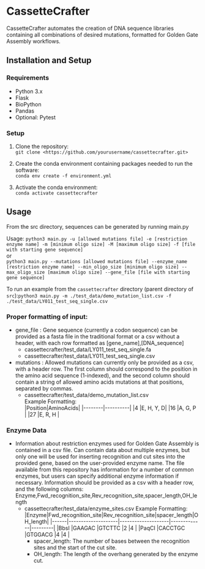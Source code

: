 # CassetteCrafter
CassetteCrafter automates the creation of DNA sequence libraries containing all combinations of desired mutations, formatted for Golden Gate Assembly workflows.

## Installation and Setup

### Requirements

- Python 3.x
- Flask 
- BioPython
- Pandas
- Optional: Pytest
  
### Setup

1. Clone the repository:  
   `git clone <https://github.com/yourusername/cassettecrafter.git>`

2. Create the conda environment containing packages needed to run the software:   
 `conda env create -f environment.yml`

3. Activate the conda environment:  
   `conda activate cassettecrafter`

## Usage
From the src directory, sequences can be generated by running main.py

Usage:  `python3 main.py -u [allowed mutations file] -e [restriction enzyme name] -m [minimum oligo size] -M [maximum oligo size] -f [file with starting gene sequence]`  
or  
`python3 main.py --mutations [allowed mutations file] --enzyme_name [restriction enzyme name] --min_oligo_size [minimum oligo size] --max_oligo_size [maximum oligo size] --gene_file [file with starting gene sequence]`

To run an example from the `cassettecrafter` directory (parent directory of `src`):`python3 main.py -m ./test_data/demo_mutation_list.csv -f ./test_data/LY011_test_seq_single.csv`

### Proper formatting of input:
* gene_file : Gene sequence (currently a codon sequence) can be provided as a fasta file in the traditional format or a csv without a header, with each row formatted as [gene_name],[DNA_sequence]
    * cassettecrafter/test_data/LY011_test_seq_single.fa
    * cassettecrafter/test_data/LY011_test_seq_single.csv
* mutations : Allowed mutations can currently only be provided as a csv, with a header row. The first column should correspond to the position in the amino acid sequence (1-indexed), and the second column should contain a string of allowed amino acids mutations at that positions, separated by commas.
    * cassettecrafter/test_data/demo_mutation_list.csv  
      Example Formatting:  
      |Position|AminoAcids|
      |--------|----------|
      |4       |E, H, Y, D|
      |16      |A, G, P   |
      |27      |E, R, H   |
 
### Enzyme Data
* Information about restriction enzymes used for Golden Gate Assembly is contained in a csv file. Can contain data about multiple enzymes, but only one will be used for inserting recognition and cut sites into the provided gene, based on the user-provided enzyme name. The file available from this repository has information for a number of common enzymes, but users can specify additional enzyme information if necessary. Information should be provided as a csv with a header row, and the following columns: Enzyme,Fwd_recognition_site,Rev_recognition_site,spacer_length,OH_length
    * cassettecrafter/test_data/enzyme_sites.csv
      Example Formatting:
      |Enzyme|Fwd_recognition_site|Rev_recognition_site|spacer_length|OH_length|
      |------|--------------------|--------------------|-------------|---------|
      |BbsI  |GAAGAC              |GTCTTC              |2            |4        |
      |PaqCI |CACCTGC             |GTGGACG             |4            |4        |
      - spacer_length: The number of bases between the recognition sites and the start of the cut site.
      -  OH_length: The length of the overhang generated by the enzyme cut. 
